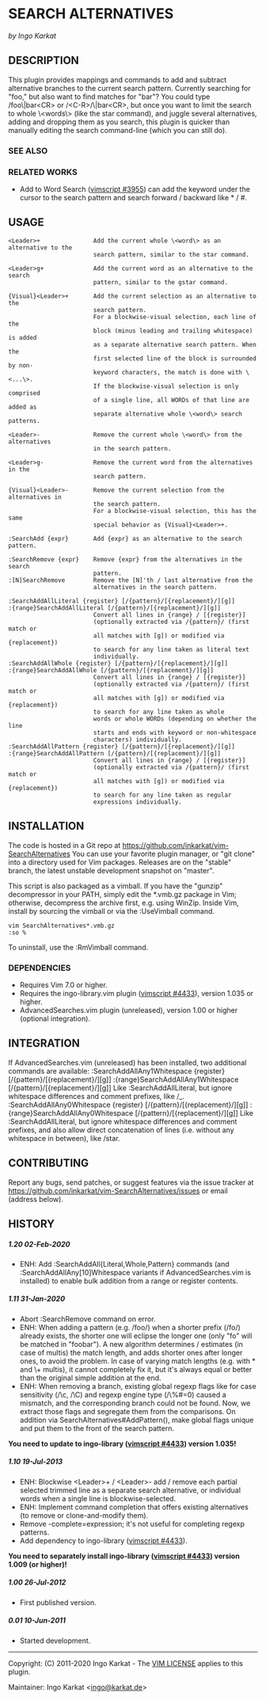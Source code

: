 SEARCH ALTERNATIVES
===============================================================================
_by Ingo Karkat_

DESCRIPTION
------------------------------------------------------------------------------

This plugin provides mappings and commands to add and subtract alternative
branches to the current search pattern. Currently searching for "foo," but
also want to find matches for "bar"? You could type /foo\\|bar&lt;CR&gt; or
/&lt;C-R&gt;/\\|bar&lt;CR&gt;, but once you want to limit the search to whole \\&lt;words\\&gt;
(like the star command), and juggle several alternatives, adding and
dropping them as you search, this plugin is quicker than manually editing the
search command-line (which you can still do).

### SEE ALSO

### RELATED WORKS

- Add to Word Search ([vimscript #3955](http://www.vim.org/scripts/script.php?script_id=3955)) can add the keyword under the cursor to
  the search pattern and search forward / backward like \* / #.

USAGE
------------------------------------------------------------------------------

    <Leader>+               Add the current whole \<word\> as an alternative to the
                            search pattern, similar to the star command.

    <Leader>g+              Add the current word as an alternative to the search
                            pattern, similar to the gstar command.

    {Visual}<Leader>+       Add the current selection as an alternative to the
                            search pattern.
                            For a blockwise-visual selection, each line of the
                            block (minus leading and trailing whitespace) is added
                            as a separate alternative search pattern. When the
                            first selected line of the block is surrounded by non-
                            keyword characters, the match is done with \<...\>.
                            If the blockwise-visual selection is only comprised
                            of a single line, all WORDs of that line are added as
                            separate alternative whole \<word\> search patterns.

    <Leader>-               Remove the current whole \<word\> from the alternatives
                            in the search pattern.

    <Leader>g-              Remove the current word from the alternatives in the
                            search pattern.

    {Visual}<Leader>-       Remove the current selection from the alternatives in
                            the search pattern.
                            For a blockwise-visual selection, this has the same
                            special behavior as {Visual}<Leader>+.

    :SearchAdd {expr}       Add {expr} as an alternative to the search pattern.

    :SearchRemove {expr}    Remove {expr} from the alternatives in the search
                            pattern.
    :[N]SearchRemove        Remove the [N]'th / last alternative from the
                            alternatives in the search pattern.

    :SearchAddAllLiteral {register} [/{pattern}/[{replacement}/][g]]
    :{range}SearchAddAllLiteral [/{pattern}/[{replacement}/][g]]
                            Convert all lines in {range} / [{register}]
                            (optionally extracted via /{pattern}/ (first match or
                            all matches with [g]) or modified via {replacement})
                            to search for any line taken as literal text
                            individually.
    :SearchAddAllWhole {register} [/{pattern}/[{replacement}/][g]]
    :{range}SearchAddAllWhole [/{pattern}/[{replacement}/][g]]
                            Convert all lines in {range} / [{register}]
                            (optionally extracted via /{pattern}/ (first match or
                            all matches with [g]) or modified via {replacement})
                            to search for any line taken as whole
                            words or whole WORDs (depending on whether the line
                            starts and ends with keyword or non-whitespace
                            characters) individually.
    :SearchAddAllPattern {register} [/{pattern}/[{replacement}/][g]]
    :{range}SearchAddAllPattern [/{pattern}/[{replacement}/][g]]
                            Convert all lines in {range} / [{register}]
                            (optionally extracted via /{pattern}/ (first match or
                            all matches with [g]) or modified via {replacement})
                            to search for any line taken as regular
                            expressions individually.

INSTALLATION
------------------------------------------------------------------------------

The code is hosted in a Git repo at
    https://github.com/inkarkat/vim-SearchAlternatives
You can use your favorite plugin manager, or "git clone" into a directory used
for Vim packages. Releases are on the "stable" branch, the latest unstable
development snapshot on "master".

This script is also packaged as a vimball. If you have the "gunzip"
decompressor in your PATH, simply edit the \*.vmb.gz package in Vim; otherwise,
decompress the archive first, e.g. using WinZip. Inside Vim, install by
sourcing the vimball or via the :UseVimball command.

    vim SearchAlternatives*.vmb.gz
    :so %

To uninstall, use the :RmVimball command.

### DEPENDENCIES

- Requires Vim 7.0 or higher.
- Requires the ingo-library.vim plugin ([vimscript #4433](http://www.vim.org/scripts/script.php?script_id=4433)), version 1.035 or
  higher.
- AdvancedSearches.vim plugin (unreleased), version 1.00 or
  higher (optional integration).

INTEGRATION
------------------------------------------------------------------------------

If AdvancedSearches.vim (unreleased) has been installed, two additional
commands are available:
:SearchAddAllAny1Whitespace {register} [/{pattern}/[{replacement}/][g]]
:{range}SearchAddAllAny1Whitespace [/{pattern}/[{replacement}/][g]]
                        Like :SearchAddAllLiteral, but ignore whitespace
                        differences and comment prefixes, like <Leader>/_.
:SearchAddAllAny0Whitespace {register} [/{pattern}/[{replacement}/][g]]
:{range}SearchAddAllAny0Whitespace [/{pattern}/[{replacement}/][g]]
                        Like :SearchAddAllLiteral, but ignore whitespace
                        differences and comment prefixes, and also allow
                        direct concatenation of lines (i.e. without
                        any whitespace in between), like <Leader>/star.

CONTRIBUTING
------------------------------------------------------------------------------

Report any bugs, send patches, or suggest features via the issue tracker at
https://github.com/inkarkat/vim-SearchAlternatives/issues or email (address
below).

HISTORY
------------------------------------------------------------------------------

##### 1.20    02-Feb-2020
- ENH: Add :SearchAddAll{Literal,Whole,Pattern} commands (and
  :SearchAddAllAny[10]Whitespace variants if AdvancedSearches.vim is
  installed) to enable bulk addition from a range or register contents.

##### 1.11    31-Jan-2020
- Abort :SearchRemove command on error.
- ENH: When adding a pattern (e.g. /foo/) when a shorter prefix (/fo/) already
  exists, the shorter one will eclipse the longer one (only "fo" will be
  matched in "foobar"). A new algorithm determines / estimates (in case of
  multis) the match length, and adds shorter ones after longer ones, to avoid
  the problem. In case of varying match lengths (e.g. with \* and \\+ multis),
  it cannot completely fix it, but it's always equal or better than the
  original simple addition at the end.
- ENH: When removing a branch, existing global regexp flags like for case
  sensitivity (/\\c, /\\C) and regexp engine type (/\\%#=0) caused a mismatch,
  and the corresponding branch could not be found. Now, we extract those flags
  and segregate them from the comparisons.
  On addition via SearchAlternatives#AddPattern(), make global flags unique
  and put them to the front of the search pattern.

__You need to update to ingo-library ([vimscript #4433](http://www.vim.org/scripts/script.php?script_id=4433)) version 1.035!__

##### 1.10    19-Jul-2013
- ENH: Blockwise &lt;Leader&gt;+ / &lt;Leader&gt;- add / remove each partial selected
  trimmed line as a separate search alternative, or individual words when a
  single line is blockwise-selected.
- ENH: Implement command completion that offers existing alternatives (to
  remove or clone-and-modify them).
- Remove -complete=expression; it's not useful for completing regexp patterns.
- Add dependency to ingo-library ([vimscript #4433](http://www.vim.org/scripts/script.php?script_id=4433)).

__You need to separately
  install ingo-library ([vimscript #4433](http://www.vim.org/scripts/script.php?script_id=4433)) version 1.009 (or higher)!__

##### 1.00    26-Jul-2012
- First published version.

##### 0.01    10-Jun-2011
- Started development.

------------------------------------------------------------------------------
Copyright: (C) 2011-2020 Ingo Karkat -
The [VIM LICENSE](http://vimdoc.sourceforge.net/htmldoc/uganda.html#license) applies to this plugin.

Maintainer:     Ingo Karkat &lt;ingo@karkat.de&gt;
